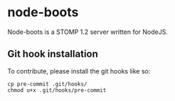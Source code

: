 # node-boots

Node-boots is a STOMP 1.2 server written for NodeJS.

## Git hook installation

To contribute, please install the git hooks like so:

    cp pre-commit .git/hooks/
    chmod u+x .git/hooks/pre-commit

